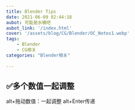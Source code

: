 ```yaml
---
title: Blender Tips
date: 2021-06-09 02:44:18
aubot: 可能是水桶吧
aubot_link: '/index.html'
cover: '/assets/blog/CG/Blender/OC_Notes1.webp'
tags: 
    - Blender
    - CG相关
categories: "Blender相关"
 
---
```


## ✅多个数值一起调整
  alt+拖动数值：一起调整
  alt+Enter传递